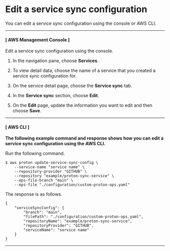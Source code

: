 # Edit a service sync configuration<a name="update-service-sync"></a>

You can edit a service sync configuration using the console or AWS CLI\.



------
#### [ AWS Management Console ]

Edit a service sync configuration using the console\.

1. In the navigation pane, choose **Services**\.

1. To view detail data, choose the name of a service that you created a service sync configuration for\.

1. On the service detail page, choose the **Service sync** tab\.

1. In the **Service sync** section, choose **Edit**\.

1. On the **Edit** page, update the information you want to edit and then choose **Save**\.

------
#### [ AWS CLI ]

**The following example command and response shows how you can edit a service sync configuration using the AWS CLI\.**

Run the following command\.

```
$ aws proton update-service-sync-config \
    --service-name "service name" \
    --repository-provider "GITHUB" \
    --repository "example/proton-sync-service" \
    --ops-file-branch "main" \
    --ops-file "./configuration/custom-proton-ops.yaml"
```

The response is as follows\.

```
{
    "serviceSyncConfig": {
        "branch": "main",
        "filePath": "./configuration/custom-proton-ops.yaml",
        "repositoryName": "example/proton-sync-service",
        "repositoryProvider": "GITHUB",
        "serviceName": "service name"
    }
}
```

------